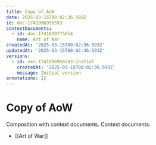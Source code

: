 ```yaml
---
title: Copy of AoW
date: 2025-03-15T00:02:36.592Z
id: doc-1741996956593
contextDocuments:
  - id: doc-1741819775054
    name: Art of War
createdAt: '2025-03-15T00:02:36.593Z'
updatedAt: '2025-03-15T00:02:36.593Z'
versions:
  - id: ver-1741996956593-initial
    createdAt: '2025-03-15T00:02:36.593Z'
    message: Initial version
annotations: []
---
```


# Copy of AoW

Composition with context documents.
Context documents:
- [[Art of War]]

